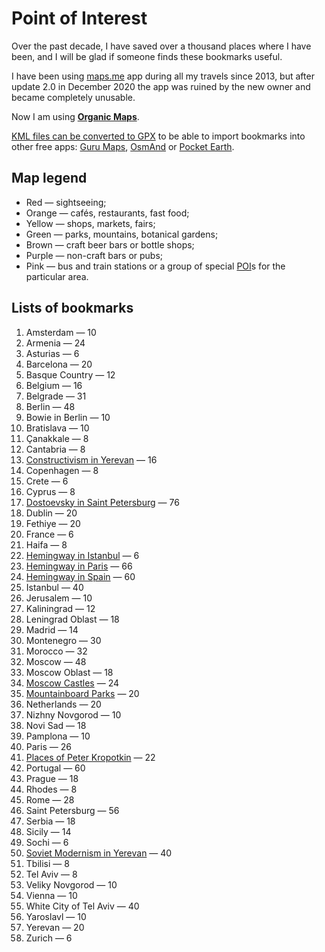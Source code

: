 # Point of Interest

Over the past decade, I have saved over a thousand places where I have been, and I will be glad if someone finds these bookmarks useful.

I have been using [maps.me](https://maps.me) app during all my travels since 2013, but after update 2.0 in December 2020 the app was ruined by the new owner and became completely unusable.

Now I am using **[Organic Maps](https://organicmaps.app)**.

[KML files can be converted to GPX](https://github.com/enotramone/mmkml2gpx) to be able to import bookmarks into other free apps: [Guru Maps](https://gurumaps.app), [OsmAnd](https://osmand.net) or [Pocket Earth](https://pocketearth.com).

## Map legend

* Red — sightseeing;
* Orange — cafés, restaurants, fast food;
* Yellow — shops, markets, fairs;
* Green — parks, mountains, botanical gardens;
* Brown — craft beer bars or bottle shops;
* Purple — non-craft bars or pubs;
* Pink — bus and train stations or a group of special [POI](https://en.wikipedia.org/wiki/Point_of_interest)s for the particular area.

## Lists of bookmarks

1. Amsterdam — 10
1. Armenia — 24
1. Asturias — 6
1. Barcelona — 20
1. Basque Country — 12
1. Belgium — 16
1. Belgrade — 31
1. Berlin — 48
1. Bowie in Berlin — 10
1. Bratislava — 10
1. Çanakkale — 8
1. Cantabria — 8
1. [Constructivism in Yerevan](https://telegra.ph/Constructivism-in-Yerevan-05-07) — 16
1. Copenhagen — 8
1. Crete — 6
1. Cyprus — 8
1. [Dostoevsky in Saint Petersburg](https://adequatica.medium.com/dostoevsky-in-saint-petersburg-3b126807c316?source=friends_link&sk=a1580b70d00e4421f30bb97da87d8297) — 76
1. Dublin — 20
1. Fethiye — 20
1. France — 6
1. Haifa — 8
1. [Hemingway in Istanbul](https://adequatica.medium.com/hemingway-in-istanbul-9e8f4fc3e6bf?source=friends_link&sk=b4df8f13335b7d4fd9fb42dee5be290e) — 6
1. [Hemingway in Paris](https://adequatica.medium.com/hemingway-in-paris-fb0a425913e0?source=friends_link&sk=a3eaecf784f6ba3324830efd1291cb64) — 66
1. [Hemingway in Spain](https://adequatica.medium.com/hemingway-in-spain-6a9118d7dfb3?source=friends_link&sk=76d0a9875b23dfac95445a36cef02acd) — 60
1. Istanbul — 40
1. Jerusalem — 10
1. Kaliningrad — 12
1. Leningrad Oblast — 18
1. Madrid — 14
1. Montenegro — 30
1. Morocco — 32
1. Moscow — 48
1. Moscow Oblast — 18
1. [Moscow Castles](https://adequatica.medium.com/moscow-castles-d5f655b74df9?source=friends_link&sk=eac8dd27dfb2ac9648932a53983a0653) — 24
1. [Mountainboard Parks](https://adequatica.medium.com/mountainboard-parks-a9ae99209f46?source=friends_link&sk=771d8121508535fadbe0e153d197bf8f) — 20
1. Netherlands — 20
1. Nizhny Novgorod — 10
1. Novi Sad — 18
1. Pamplona — 10
1. Paris — 26
1. [Places of Peter Kropotkin](https://adequatica.medium.com/knyaz-kropotkin-places-3117e8f3e59b?source=friends_link&sk=94a2a5d0e4ba97a167f23e7c448696e6) — 22
1. Portugal — 60
1. Prague — 18
1. Rhodes — 8
1. Rome — 28
1. Saint Petersburg — 56
1. Serbia — 18
1. Sicily — 14
1. Sochi — 6
1. [Soviet Modernism in Yerevan](https://telegra.ph/Soviet-Modernism-in-Yerevan-05-07) — 40
1. Tbilisi — 8
1. Tel Aviv — 8
1. Veliky Novgorod — 10
1. Vienna — 10
1. White City of Tel Aviv — 40
1. Yaroslavl — 10
1. Yerevan — 20
1. Zurich — 6
